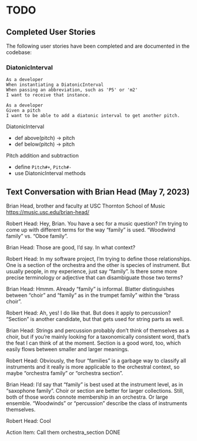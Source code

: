# TODO

## Completed User Stories

The following user stories have been completed and are documented in the codebase:

### DiatonicInterval

    As a developer
    When instantiating a DiatonicInterval
    When passing an abbreviation, such as 'P5' or 'm2'
    I want to receive that instance.

    As a developer
    Given a pitch
    I want to be able to add a diatonic interval to get another pitch.

DiatonicInterval
  - def above(pitch) -> pitch
  - def below(pitch) -> pitch

Pitch addition and subtraction
  - define `Pitch#+`, `Pitch#-`
  - use DiatonicInterval methods


## Text Conversation with Brian Head (May 7, 2023)

Brian Head, brother and faculty at USC Thornton School of Music
https://music.usc.edu/brian-head/

Robert Head:
	Hey, Brian. You have a sec for a music question? I’m trying to come up with different terms for the way “family” is used. “Woodwind family” vs. “Oboe family”.

Brian Head:
	Those are good, I’d say.  In what context?

Robert Head:
	In my software project, I’m trying to define those relationships. One is a section of the orchestra and the other is species of instrument. But usually people, in my experience, just say “family”.
	Is there some more precise terminology or adjective that can disambiguate those two terms?

Brian Head:
	Hmmm. Already “family” is informal. Blatter distinguishes between “choir” and “family” as in the  trumpet family” within the “brass choir”.

Robert Head:
	Ah, yes! I do like that.
	But does it apply to percussion?
	“Section” is another candidate, but that gets used for string parts as well.

Brian Head:
	Strings and percussion probably don’t think of themselves as a choir, but if you’re mainly looking for a taxonomically consistent word, that’s the feat I can think of at the moment.
	Section is a good word, too, which easily flows between smaller and larger meanings.

Robert Head:
	Obviously, the four “families” is a garbage way to classify all instruments and it really is more applicable to the orchestral context, so maybe “orchestra family” or “orchestra section”.

Brian Head:
	I’d say that “family” is best used at the instrument level, as in “saxophone family”. Choir or section are better for larger collections. Still, both of those words connote membership in an orchestra. Or large ensemble.  “Woodwinds” or “percussion” describe the class of instruments themselves.

Robert Head:
	Cool

Action Item: Call them orchestra_section
DONE
